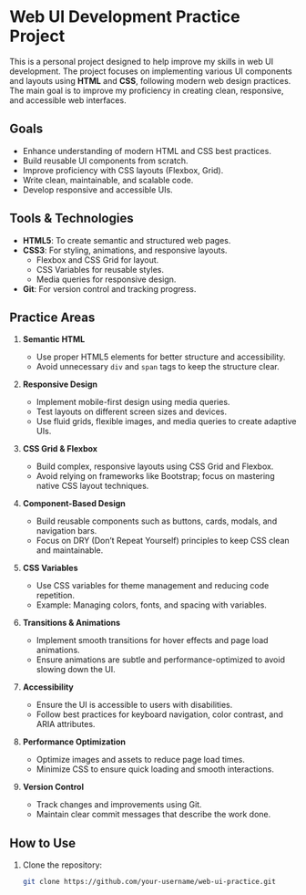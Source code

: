 # Web UI Development Practice Project

This is a personal project designed to help improve my skills in web UI development. The project focuses on implementing various UI components and layouts using **HTML** and **CSS**, following modern web design practices. The main goal is to improve my proficiency in creating clean, responsive, and accessible web interfaces.

## Goals

- Enhance understanding of modern HTML and CSS best practices.
- Build reusable UI components from scratch.
- Improve proficiency with CSS layouts (Flexbox, Grid).
- Write clean, maintainable, and scalable code.
- Develop responsive and accessible UIs.

## Tools & Technologies

- **HTML5**: To create semantic and structured web pages.
- **CSS3**: For styling, animations, and responsive layouts.
  - Flexbox and CSS Grid for layout.
  - CSS Variables for reusable styles.
  - Media queries for responsive design.
- **Git**: For version control and tracking progress.

## Practice Areas

1. **Semantic HTML**
   - Use proper HTML5 elements for better structure and accessibility.
   - Avoid unnecessary `div` and `span` tags to keep the structure clear.

2. **Responsive Design**
   - Implement mobile-first design using media queries.
   - Test layouts on different screen sizes and devices.
   - Use fluid grids, flexible images, and media queries to create adaptive UIs.

3. **CSS Grid & Flexbox**
   - Build complex, responsive layouts using CSS Grid and Flexbox.
   - Avoid relying on frameworks like Bootstrap; focus on mastering native CSS layout techniques.

4. **Component-Based Design**
   - Build reusable components such as buttons, cards, modals, and navigation bars.
   - Focus on DRY (Don’t Repeat Yourself) principles to keep CSS clean and maintainable.

5. **CSS Variables**
   - Use CSS variables for theme management and reducing code repetition.
   - Example: Managing colors, fonts, and spacing with variables.

6. **Transitions & Animations**
   - Implement smooth transitions for hover effects and page load animations.
   - Ensure animations are subtle and performance-optimized to avoid slowing down the UI.

7. **Accessibility**
   - Ensure the UI is accessible to users with disabilities.
   - Follow best practices for keyboard navigation, color contrast, and ARIA attributes.

8. **Performance Optimization**
   - Optimize images and assets to reduce page load times.
   - Minimize CSS to ensure quick loading and smooth interactions.

9. **Version Control**
    - Track changes and improvements using Git.
    - Maintain clear commit messages that describe the work done.

## How to Use

1. Clone the repository:
   ```bash
   git clone https://github.com/your-username/web-ui-practice.git
